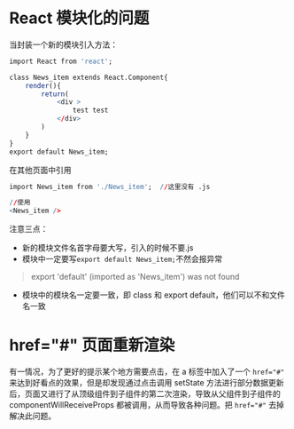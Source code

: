 # React 模块化的问题

当封装一个新的模块引入方法：

```R
import React from 'react';

class News_item extends React.Component{
    render(){
        return(
            <div >
                test test
            </div>
        )
    }
}
export default News_item;
```

在其他页面中引用

```r
import News_item from './News_item';  //这里没有 .js  

//使用
<News_item />
```

注意三点：

- 新的模块文件名首字母要大写，引入的时候不要.js
- 模块中一定要写`export default News_item;`不然会报异常

> export 'default' (imported as 'News_item') was not found 

- 模块中的模块名一定要一致，即 class 和 export default，他们可以不和文件名一致

# href="#" 页面重新渲染

有一情况，为了更好的提示某个地方需要点击，在 a 标签中加入了一个 `href="#"` 来达到好看点的效果，但是却发现通过点击调用 setState 方法进行部分数据更新后，页面又进行了从顶级组件到子组件的第二次渲染，导致从父组件到子组件的 componentWillReceiveProps 都被调用，从而导致各种问题。把 `href="#"` 去掉解决此问题。